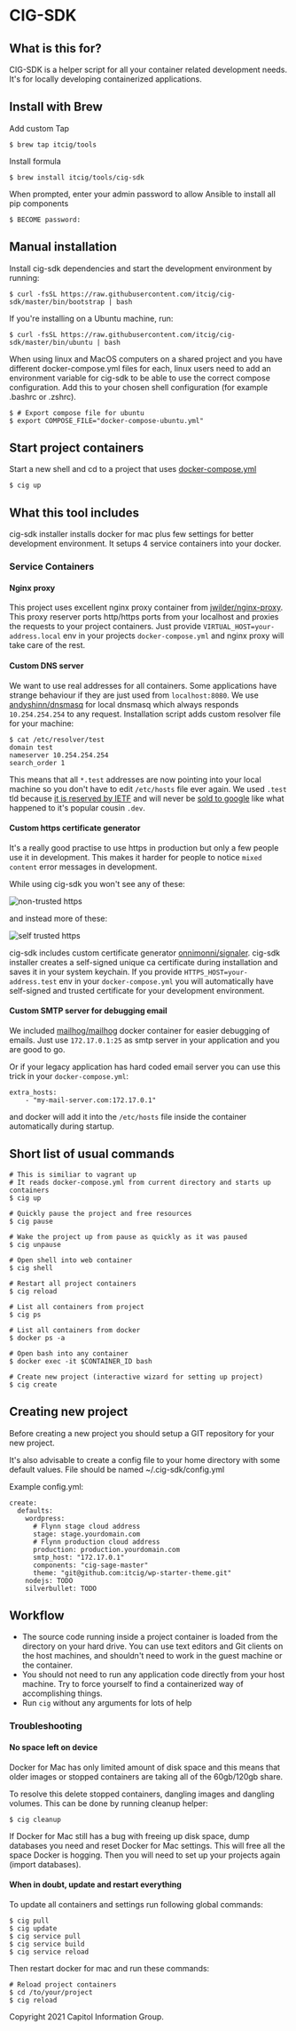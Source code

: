 # CIG-SDK

## What is this for?

CIG-SDK is a helper script for all your container related development needs. It's for locally developing containerized applications.


## Install with Brew

Add custom Tap

```
$ brew tap itcig/tools
```

Install formula

```
$ brew install itcig/tools/cig-sdk
```

When prompted, enter your admin password to allow Ansible to install all pip components

```
$ BECOME password:
``` 

## Manual installation

Install cig-sdk dependencies and start the development environment by running:

    $ curl -fsSL https://raw.githubusercontent.com/itcig/cig-sdk/master/bin/bootstrap | bash

If you're installing on a Ubuntu machine, run:

    $ curl -fsSL https://raw.githubusercontent.com/itcig/cig-sdk/master/bin/ubuntu | bash

When using linux and MacOS computers on a shared project and you have different docker-compose.yml files for each, linux users need to add an environment variable for cig-sdk to be able to use the correct compose configuration. Add this to your chosen shell configuration (for example .bashrc or .zshrc).

    $ # Export compose file for ubuntu
    $ export COMPOSE_FILE="docker-compose-ubuntu.yml"

## Start project containers

Start a new shell and cd to a project that uses [docker-compose.yml](https://docs.docker.com/compose/)

```
$ cig up
```

## What this tool includes
cig-sdk installer installs docker for mac plus few settings for better development environment.
It setups 4 service containers into your docker.

### Service Containers

#### Nginx proxy
This project uses excellent nginx proxy container from [jwilder/nginx-proxy](https://github.com/jwilder/nginx-proxy). This proxy reserver ports http/https ports from your localhost and proxies the requests to your project containers. Just provide `VIRTUAL_HOST=your-address.local` env in your projects `docker-compose.yml` and nginx proxy will take care of the rest.

#### Custom DNS server
We want to use real addresses for all containers. Some applications have strange behaviour if they are just used from `localhost:8080`. We use [andyshinn/dnsmasq](https://github.com/andyshinn/dnsmasq) for local dnsmasq which always responds `10.254.254.254` to any request. Installation script adds custom resolver file for your machine:

```
$ cat /etc/resolver/test
domain test
nameserver 10.254.254.254
search_order 1
```

This means that all `*.test` addresses are now pointing into your local machine so you don't have to edit `/etc/hosts` file ever again. We used `.test` tld because [it is reserved by IETF](https://en.wikipedia.org/wiki/.test) and will never be [sold to google](http://www.theregister.co.uk/2015/03/13/google_developer_gtld_domain_icann/) like what happened to it's popular cousin `.dev`.

#### Custom https certificate generator
It's a really good practise to use https in production but only a few people use it in development. This makes it harder for people to notice `mixed content` error messages in development.

While using cig-sdk you won't see any of these:

![non-trusted https](https://cloud.githubusercontent.com/assets/5691777/13670188/1b042b48-e6d1-11e5-804e-542781b85ff5.png)

and instead more of these:

![self trusted https](https://cloud.githubusercontent.com/assets/5691777/13670189/1d697032-e6d1-11e5-99b5-aef757cb7f53.png)

cig-sdk includes custom certificate generator [onnimonni/signaler](https://github.com/onnimonni/signaler). cig-sdk installer creates a self-signed unique ca certificate during installation and saves it in your system keychain. If you provide `HTTPS_HOST=your-address.test` env in your `docker-compose.yml` you will automatically have self-signed and trusted certificate for your development environment.

#### Custom SMTP server for debugging email
We included [mailhog/mailhog](https://hub.docker.com/r/mailhog/mailhog/) docker container for easier debugging of emails. Just use `172.17.0.1:25` as smtp server in your application and you are good to go.

Or if your legacy application has hard coded email server you can use this trick in your `docker-compose.yml`:

```
extra_hosts:
    - "my-mail-server.com:172.17.0.1"
```

and docker will add it into the `/etc/hosts` file inside the container automatically during startup.


## Short list of usual commands

```
# This is similiar to vagrant up
# It reads docker-compose.yml from current directory and starts up containers
$ cig up

# Quickly pause the project and free resources
$ cig pause

# Wake the project up from pause as quickly as it was paused
$ cig unpause

# Open shell into web container
$ cig shell

# Restart all project containers
$ cig reload

# List all containers from project
$ cig ps

# List all containers from docker
$ docker ps -a

# Open bash into any container
$ docker exec -it $CONTAINER_ID bash

# Create new project (interactive wizard for setting up project)
$ cig create
```

## Creating new project
Before creating a new project you should setup a GIT repository for your new project.

It's also advisable to create a config file to your home directory with some default values. File should be named ~/.cig-sdk/config.yml

Example config.yml:
```
create:
  defaults:
    wordpress:
      # Flynn stage cloud address
      stage: stage.yourdomain.com
      # Flynn production cloud address
      production: production.yourdomain.com
      smtp_host: "172.17.0.1"
      components: "cig-sage-master"
      theme: "git@github.com:itcig/wp-starter-theme.git"
    nodejs: TODO
    silverbullet: TODO
```

## Workflow

- The source code running inside a project container is loaded from the directory on your hard drive. You can use text editors and Git clients on the host machines, and shouldn't need to work in the guest machine or the container.
- You should not need to run any application code directly from your host machine. Try to force yourself to find a containerized way of accomplishing things.
- Run `cig` without any arguments for lots of help

### Troubleshooting

#### No space left on device
Docker for Mac has only limited amount of disk space and this means that older images or stopped containers are taking all of the 60gb/120gb share.

To resolve this delete stopped containers, dangling images and dangling volumes. This can be done by running cleanup helper:

```
$ cig cleanup
```

If Docker for Mac still has a bug with freeing up disk space, dump databases you need and reset Docker for Mac settings. This will free all the space Docker is hogging. Then you will need to set up your projects again (import databases).

#### When in doubt, update and restart everything

To update all containers and settings run following global commands:
```
$ cig pull
$ cig update
$ cig service pull
$ cig service build
$ cig service reload
```

Then restart docker for mac and run these commands:

```
# Reload project containers
$ cd /to/your/project
$ cig reload
```


Copyright 2021 Capitol Information Group.
